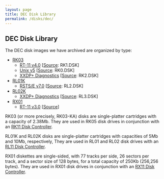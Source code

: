 ```yaml
---
layout: page
title: DEC Disk Library
permalink: /disks/dec/
---
```


DEC Disk Library
----------------

The DEC disk images we have archived are organized by type: 

* [RK03](rk03/)
	* [RT-11 v4.0](/disks/dec/rk03/rt11v4/) [[Source](http://skn.noip.me/pdp11/): RK1.DSK]
	* [Unix v5](/disks/dec/rk03/unixv5/) [[Source](http://skn.noip.me/pdp11/): RK0.DSK]
	* [XXDP+ Diagnostics](/disks/dec/rk03/xxdp/) [[Source](http://skn.noip.me/pdp11/): RK2.DSK]
* [RL01K](rl01k/)
	* [RSTS/E v7.0](/disks/dec/rl01k/rstsv70/) [[Source](http://skn.noip.me/pdp11/): RL2.DSK]
* [RL02K](rl02k/)
	* [XXDP+ Diagnostics](/disks/dec/rl02k/xxdp/) [[Source](http://skn.noip.me/pdp11/): RL3.DSK]
* [RX01](rx01/)
	* [RT-11 v3.0](/disks/dec/rx01/rt11v3/) [[Source](http://www.headcrashers.org/comp/rx01/)]

RK03 (or more precisely, RK03-KA) disks are single-platter cartridges with a capacity of 2.38Mb.
They are used in RK05 disk drives in conjunction with an [RK11 Disk Controller](/devices/pdp11/rk11/).

RL01K and RL02K disks are single-platter cartridges with capacities of 5Mb and 10Mb, respectively,
They are used in RL01 and RL02 disk drives with an [RL11 Disk Controller](/devices/pdp11/rl11/).

RX01 diskettes are single-sided, with 77 tracks per side, 26 sectors per track, and a sector size of 128 bytes,
for a total capacity of 250Kb (256,256 bytes).  They are used in RX01 disk drives in conjunction with an
[RX11 Disk Controller](/devices/pdp11/rx11/).
